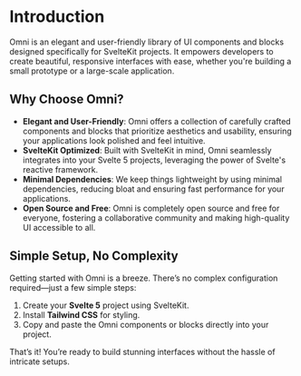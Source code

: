 # Introduction

Omni is an elegant and user-friendly library of UI components and blocks designed specifically for SvelteKit projects. It empowers developers to create beautiful, responsive interfaces with ease, whether you're building a small prototype or a large-scale application.

## Why Choose Omni?

- **Elegant and User-Friendly**: Omni offers a collection of carefully crafted components and blocks that prioritize aesthetics and usability, ensuring your applications look polished and feel intuitive.
- **SvelteKit Optimized**: Built with SvelteKit in mind, Omni seamlessly integrates into your Svelte 5 projects, leveraging the power of Svelte's reactive framework.
- **Minimal Dependencies**: We keep things lightweight by using minimal dependencies, reducing bloat and ensuring fast performance for your applications.
- **Open Source and Free**: Omni is completely open source and free for everyone, fostering a collaborative community and making high-quality UI accessible to all.

## Simple Setup, No Complexity

Getting started with Omni is a breeze. There’s no complex configuration required—just a few simple steps:

1. Create your **Svelte 5** project using SvelteKit.
2. Install **Tailwind CSS** for styling.
3. Copy and paste the Omni components or blocks directly into your project.

That’s it! You’re ready to build stunning interfaces without the hassle of intricate setups.
